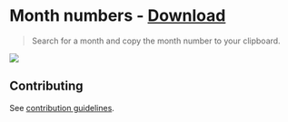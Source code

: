 # Month numbers - [Download](https://github.com/nikitavoloboev/small-workflows/blob/master/month-numbers/Month%20numbers.alfredworkflow?raw=true)
> Search for a month and copy the month number to your clipboard.

![](https://i.imgur.com/CSlE9zo.png)

## Contributing
See [contribution guidelines](../CONTRIBUTING.md#readme).
